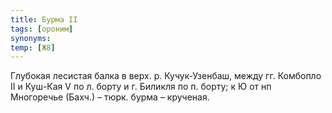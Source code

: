 ```yaml
---
title: Бурма II
tags: [ороним]
synonyms:
temp: [Ж8]
---
```


Глубокая лесистая балка в верх. р. Кучук-Узенбаш, между гг. Комбопло II и
Куш-Кая V по л. борту и г. Биликля по п. борту; к Ю от нп Многоречье (Бахч.) –
тюрк. бурма – крученая.
